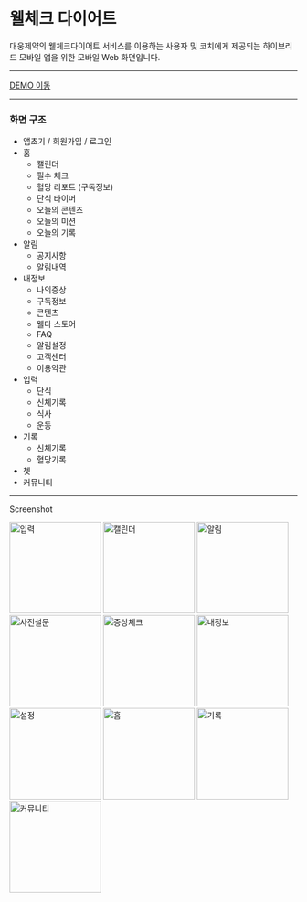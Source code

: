 # 웰체크 다이어트

대웅제약의 웰체크다이어트 서비스를 이용하는 사용자 및 코치에게 제공되는 하이브리드 모바일 앱을 위한 모바일 Web 화면입니다.

---

<a href="https://haemi-jeon.github.io/PF-03-mobile/" target="_blank">DEMO 이동</a>

---

### 화면 구조

- 앱초기 / 회원가입 / 로그인
- 홈
  - 캘린더
  - 필수 체크
  - 혈당 리포트 (구독정보)
  - 단식 타이머
  - 오늘의 콘텐츠
  - 오늘의 미션
  - 오늘의 기록
- 알림
  - 공지사항
  - 알림내역
- 내정보
  - 나의증상
  - 구독정보
  - 콘텐츠
  - 웰다 스토어
  - FAQ
  - 알림설정
  - 고객센터
  - 이용약관
- 입력
  - 단식
  - 신체기록
  - 식사
  - 운동
- 기록
  - 신체기록
  - 혈당기록
- 쳇
- 커뮤니티

---

Screenshot

<img src="https://github.com/user-attachments/assets/5ce5f864-6a3b-4c71-b2ef-9db280d5ef00" width="160px" alt="입력" />
<img src="https://github.com/user-attachments/assets/051af6a5-2fc2-41d4-9b24-26f7e4441238" width="160px" alt="캘린더" />

<img src="https://github.com/user-attachments/assets/6ed0c9ee-2945-44a0-b89d-12cdb24a581c" width="160px" alt="알림" />
<img src="https://github.com/user-attachments/assets/1c1dc02f-56da-489d-9dd7-b4b8f754fd69" width="160px" alt="사전설문" />
<img src="https://github.com/user-attachments/assets/fdd90e98-80cd-4798-8a9f-7fb967d16bde" width="160px" alt="증상체크" />

<img src="https://github.com/user-attachments/assets/5eddfb51-d5b4-4d4d-948a-eb5e5f2f2a5d" width="160px" alt="내정보" />
<img src="https://github.com/user-attachments/assets/67f4f0b3-3df1-4947-9211-197c59b8704f" width="160px" alt="설정" />

<img src="https://github.com/user-attachments/assets/deb1122e-1f5b-400f-abfa-cf852f335d44" width="160px" alt="홈" />
<img src="https://github.com/user-attachments/assets/f785474f-b363-457e-b23f-f77e5fcc4361" width="160px" alt="기록" />
<img src="https://github.com/user-attachments/assets/20376ccd-80bd-4b33-a8bd-3d51356cd8c9" width="160px" alt="커뮤니티" />

